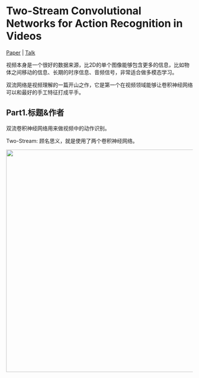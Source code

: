 # Two-Stream Convolutional Networks for Action Recognition in Videos

[Paper](https://arxiv.org/pdf/1406.2199.pdf) | [Talk](https://www.bilibili.com/video/BV1mq4y1x7RU?spm_id_from=333.999.0.0)

视频本身是一个很好的数据来源，比2D的单个图像能够包含更多的信息，比如物体之间移动的信息、长期的时序信息、音频信号，非常适合做多模态学习。

双流网络是视频理解的一篇开山之作，它是第一个在视频领域能够让卷积神经网络可以和最好的手工特征打成平手。

## Part1.标题&作者

双流卷积神经网络用来做视频中的动作识别。

Two-Stream: 顾名思义，就是使用了两个卷积神经网络。

<img src="https://user-images.githubusercontent.com/22740819/155945646-ac96ce19-f01f-43d4-b565-9498dfa0e6cb.png" width=600> 

